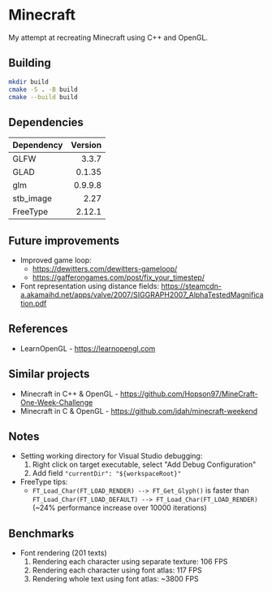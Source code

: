 # Minecraft

My attempt at recreating Minecraft using C++ and OpenGL.


## Building

```bash
mkdir build
cmake -S . -B build
cmake --build build
```

## Dependencies

| Dependency | Version |
| ---------- | ------: |
| GLFW       | 3.3.7   |
| GLAD       | 0.1.35  |
| glm        | 0.9.9.8 |
| stb_image  | 2.27    |
| FreeType   | 2.12.1  |


## Future improvements

* Improved game loop:
	* https://dewitters.com/dewitters-gameloop/
	* https://gafferongames.com/post/fix_your_timestep/
* Font representation using distance fields: https://steamcdn-a.akamaihd.net/apps/valve/2007/SIGGRAPH2007_AlphaTestedMagnification.pdf


## References

* LearnOpenGL - https://learnopengl.com


## Similar projects

* Minecraft in C++ & OpenGL - https://github.com/Hopson97/MineCraft-One-Week-Challenge
* Minecraft in C & OpenGL - https://github.com/jdah/minecraft-weekend


## Notes

* Setting working directory for Visual Studio debugging:
	1. Right click on target executable, select "Add Debug Configuration"
	2. Add field `"currentDir": "${workspaceRoot}"`
* FreeType tips:
	* `FT_Load_Char(FT_LOAD_RENDER) --> FT_Get_Glyph()` is faster than `FT_Load_Char(FT_LOAD_DEFAULT) --> FT_Load_Char(FT_LOAD_RENDER)` (~24% performance increase over 10000 iterations)

## Benchmarks

* Font rendering (201 texts)
	1. Rendering each character using separate texture: 106 FPS
	1. Rendering each character using font atlas: 117 FPS
	1. Rendering whole text using font atlas: ~3800 FPS
